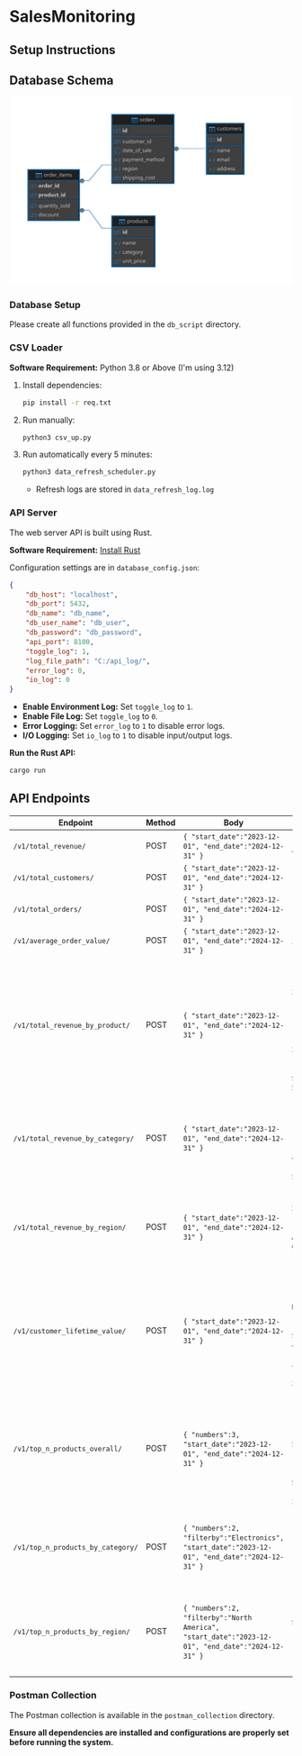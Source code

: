 # SalesMonitoring


## Setup Instructions

## Database Schema
![Database Schema](schema_diagram/schema_diagram.jpeg)

### Database Setup
Please create all functions provided in the `db_script` directory.

### CSV Loader
**Software Requirement:** Python 3.8 or Above (I'm using 3.12)

1. Install dependencies:
   ```sh
   pip install -r req.txt
   ```
2. Run manually:
   ```sh
   python3 csv_up.py
   ```
3. Run automatically every 5 minutes:
   ```sh
   python3 data_refresh_scheduler.py
   ```
   - Refresh logs are stored in `data_refresh_log.log`

### API Server
The web server API is built using Rust.

**Software Requirement:** [Install Rust](https://www.rust-lang.org/tools/install)

Configuration settings are in `database_config.json`:
```json
{
    "db_host": "localhost",
    "db_port": 5432,
    "db_name": "db_name",
    "db_user_name": "db_user",
    "db_password": "db_password",
    "api_port": 8100,
    "toggle_log": 1,
    "log_file_path": "C:/api_log/",
    "error_log": 0,
    "io_log": 0
}
```
- **Enable Environment Log:** Set `toggle_log` to `1`.
- **Enable File Log:** Set `toggle_log` to `0`.
- **Error Logging:** Set `error_log` to `1` to disable error logs.
- **I/O Logging:** Set `io_log` to `1` to disable input/output logs.

**Run the Rust API:**
```sh
cargo run
```

## API Endpoints
| Endpoint | Method | Body | Sample Response | Description |
|----------|--------|------|----------------|-------------|
| `/v1/total_revenue/` | POST | `{ "start_date":"2023-12-01", "end_date":"2024-12-31" }` | `{ "total_revenue": 4712.5675 }` | Returns total revenue. |
| `/v1/total_customers/` | POST | `{ "start_date":"2023-12-01", "end_date":"2024-12-31" }` | `{ "total_customers": 3 }` | Returns total customers. |
| `/v1/total_orders/` | POST | `{ "start_date":"2023-12-01", "end_date":"2024-12-31" }` | `{ "total_orders": 6 }` | Returns total orders. |
| `/v1/average_order_value/` | POST | `{ "start_date":"2023-12-01", "end_date":"2024-12-31" }` | `{ "average_order_value": 785.4279166666666 }` | Returns average order value. |
| `/v1/total_revenue_by_product/` | POST | `{ "start_date":"2023-12-01", "end_date":"2024-12-31" }` | `{ "by_products": [{"product_name": "iPhone 15 Pro", "total_revenue": 3767.1}, {"product_name": "Levi's 501 Jeans", "total_revenue": 143.976}, {"product_name": "Sony WH-1000XM5 Headphones", "total_revenue": 297.4915}, {"product_name": "UltraBoost Running Shoes", "total_revenue": 504.0}]}` | Returns total revenue by product. |
| `/v1/total_revenue_by_category/` | POST | `{ "start_date":"2023-12-01", "end_date":"2024-12-31" }` | `{ "by_category": [{"category": "Clothing", "total_revenue": 143.976}, {"category": "Electronics", "total_revenue": 4064.5915}, {"category": "Shoes", "total_revenue": 504.0}]}` | Returns total revenue by category. |
| `/v1/total_revenue_by_region/` | POST | `{ "start_date":"2023-12-01", "end_date":"2024-12-31" }` | `{ "by_region": [{"region": "Asia", "total_revenue": 2612.076}, {"region": "Europe", "total_revenue": 1299.0}, {"region": "North America", "total_revenue": 621.4915}, {"region": "South America", "total_revenue": 180.0}]}` | Returns total revenue by region. |
| `/v1/customer_lifetime_value/` | POST | `{ "start_date":"2023-12-01", "end_date":"2024-12-31" }` | `{ "customer_lifetime_value": [{"customer_name": "Emily Davis", "lifetime_value": 1596.4915}, {"customer_name": "John Smith", "lifetime_value": 467.976}, {"customer_name": "Sarah Johnson", "lifetime_value": 2648.1}]}` | Returns customer lifetime value. |
| `/v1/top_n_products_overall/` | POST | `{ "numbers":3, "start_date":"2023-12-01", "end_date":"2024-12-31" }` | `{ "overall": [{"product_name": "iPhone 15 Pro", "total_quantity_sold": 3}, {"product_name": "Levi's 501 Jeans", "total_quantity_sold": 3}, {"product_name": "UltraBoost Running Shoes", "total_quantity_sold": 3}]}` | Returns top N products overall. |
| `/v1/top_n_products_by_category/` | POST | `{ "numbers":2, "filterby":"Electronics", "start_date":"2023-12-01", "end_date":"2024-12-31" }` | `{ "by_category": [{"product_name": "iPhone 15 Pro", "total_quantity_sold": 3}, {"product_name": "Sony WH-1000XM5 Headphones", "total_quantity_sold": 1}]}` | Returns top N products by category. |
| `/v1/top_n_products_by_region/` | POST | `{ "numbers":2, "filterby":"North America", "start_date":"2023-12-01", "end_date":"2024-12-31" }` | `{ "by_region": [{"product_name": "UltraBoost Running Shoes", "total_quantity_sold": 2}, {"product_name": "Sony WH-1000XM5 Headphones", "total_quantity_sold": 1}]}` | Returns top N products by region. |

### Postman Collection
The Postman collection is available in the `postman_collection` directory.



**Ensure all dependencies are installed and configurations are properly set before running the system.**

